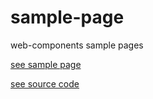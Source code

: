 # sample-page

web-components sample pages

[see sample page](https://50ra4.github.io/sample-page/)

[see source code](https://github.com/50ra4/wc-sample)
